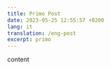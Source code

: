 ```yaml
---
title: Primo Post
date: 2023-05-25 12:55:57 +0200
lang: it
translation: /eng-post
excerpt: primo
---
```


content